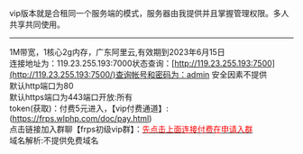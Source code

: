 vip版本就是合租同一个服务端的模式，服务器由我提供并且掌握管理权限。多人共享共同使用。

*****

  1M带宽，1核心2g内存，广东阿里云,有效期到2023年6月15日
  <br/>连接地址为：119.23.255.193:7000状态查询：[http://119.23.255.193:7500](http://119.23.255.193:7500/)查询帐号和密码为：admin   安全因素不提供
  <br/>默认http端口为80
  <br/>默认https端口为443端口开放:所有
  <br/>token(获取)：付费5元进入，【vip付费通道】: (https://frps.wlphp.com/doc/pay.html)
  <br/>点击链接加入群聊【frps初级vip群】：[<font color='red'>先点击上面连接付费在申请入群</font>](https://jq.qq.com/?_wv=1027&k=m4CKC1ul)
  <br/>域名解析:不提供免费域名